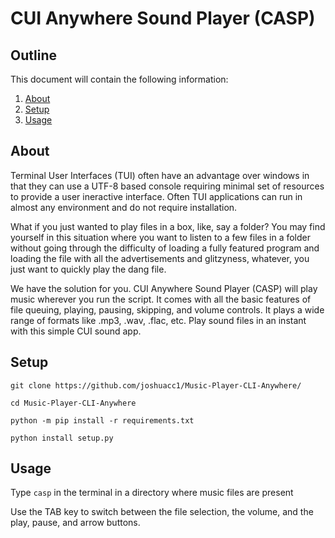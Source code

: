 # CUI Anywhere Sound Player (CASP)
## Outline

This document will contain the following information:
1. [About](#About)
2. [Setup](#Setup)
3. [Usage](#Usage)


## About

Terminal User Interfaces (TUI) often have an advantage over windows in that they can use a UTF-8 based console requiring minimal set of resources to provide a user ineractive interface. Often TUI applications can run in almost any environment and do not require installation.

What if you just wanted to play files in a box, like, say a folder? You may find yourself in this situation where you want to listen to a few files in a folder without going through the difficulty of loading a fully featured program and loading the file with all the advertisements and glitzyness, whatever, you just want to quickly play the dang file.

We have the solution for you. CUI Anywhere Sound Player (CASP) will play music wherever you run the script. It comes with all the basic features of file queuing, playing, pausing, skipping, and volume controls. It plays a wide range of formats like .mp3, .wav, .flac, etc. Play sound files in an instant with this simple CUI sound app.

## Setup

```
git clone https://github.com/joshuacc1/Music-Player-CLI-Anywhere/

cd Music-Player-CLI-Anywhere

python -m pip install -r requirements.txt

python install setup.py 

```


## Usage
Type `casp` in the terminal in a directory where music files are present

Use the TAB key to switch between the file selection, the volume, and the play, pause, and arrow buttons.
